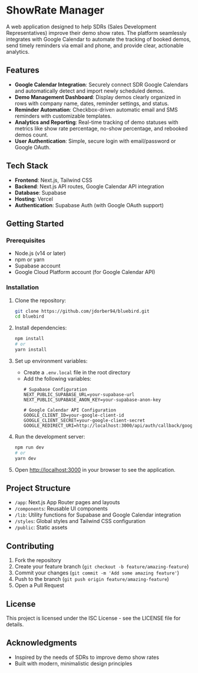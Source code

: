 # ShowRate Manager

A web application designed to help SDRs (Sales Development Representatives) improve their demo show rates. The platform seamlessly integrates with Google Calendar to automate the tracking of booked demos, send timely reminders via email and phone, and provide clear, actionable analytics.

## Features

- **Google Calendar Integration**: Securely connect SDR Google Calendars and automatically detect and import newly scheduled demos.
- **Demo Management Dashboard**: Display demos clearly organized in rows with company name, dates, reminder settings, and status.
- **Reminder Automation**: Checkbox-driven automatic email and SMS reminders with customizable templates.
- **Analytics and Reporting**: Real-time tracking of demo statuses with metrics like show rate percentage, no-show percentage, and rebooked demos count.
- **User Authentication**: Simple, secure login with email/password or Google OAuth.

## Tech Stack

- **Frontend**: Next.js, Tailwind CSS
- **Backend**: Next.js API routes, Google Calendar API integration
- **Database**: Supabase
- **Hosting**: Vercel
- **Authentication**: Supabase Auth (with Google OAuth support)

## Getting Started

### Prerequisites

- Node.js (v14 or later)
- npm or yarn
- Supabase account
- Google Cloud Platform account (for Google Calendar API)

### Installation

1. Clone the repository:
   ```bash
   git clone https://github.com/jdorber94/bluebird.git
   cd bluebird
   ```

2. Install dependencies:
   ```bash
   npm install
   # or
   yarn install
   ```

3. Set up environment variables:
   - Create a `.env.local` file in the root directory
   - Add the following variables:
     ```
     # Supabase Configuration
     NEXT_PUBLIC_SUPABASE_URL=your-supabase-url
     NEXT_PUBLIC_SUPABASE_ANON_KEY=your-supabase-anon-key

     # Google Calendar API Configuration
     GOOGLE_CLIENT_ID=your-google-client-id
     GOOGLE_CLIENT_SECRET=your-google-client-secret
     GOOGLE_REDIRECT_URI=http://localhost:3000/api/auth/callback/google
     ```

4. Run the development server:
   ```bash
   npm run dev
   # or
   yarn dev
   ```

5. Open [http://localhost:3000](http://localhost:3000) in your browser to see the application.

## Project Structure

- `/app`: Next.js App Router pages and layouts
- `/components`: Reusable UI components
- `/lib`: Utility functions for Supabase and Google Calendar integration
- `/styles`: Global styles and Tailwind CSS configuration
- `/public`: Static assets

## Contributing

1. Fork the repository
2. Create your feature branch (`git checkout -b feature/amazing-feature`)
3. Commit your changes (`git commit -m 'Add some amazing feature'`)
4. Push to the branch (`git push origin feature/amazing-feature`)
5. Open a Pull Request

## License

This project is licensed under the ISC License - see the LICENSE file for details.

## Acknowledgments

- Inspired by the needs of SDRs to improve demo show rates
- Built with modern, minimalistic design principles 